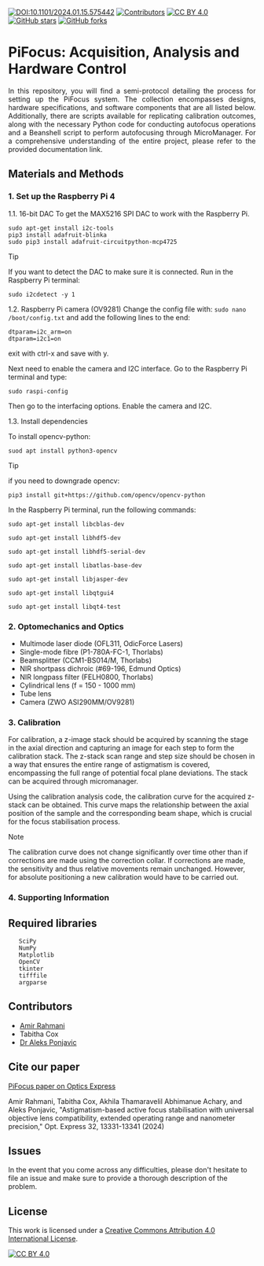 [![DOI:10.1101/2024.01.15.575442](http://img.shields.io/badge/DOI-10.1101/2024.01.15.575442-B31B1B.svg)](<https://doi.org/10.1101/2024.01.15.575442>)
[![Contributors](https://img.shields.io/github/contributors-anon/PonjavicLab/PiFocus)](https://github.com/PonjavicLab/PiFocus/graphs/contributors)
[![CC BY 4.0][cc-by-shield]][cc-by]
[![GitHub stars](https://img.shields.io/github/stars/PonjavicLab/PiFocus?style=social)](https://github.com/PonjavicLab/PiFocus/)
[![GitHub forks](https://img.shields.io/github/forks/PonjavicLab/PiFocus?style=social)](https://github.com/PonjavicLab/PiFocus/)

# PiFocus: Acquisition, Analysis and Hardware Control

<p align="justify">
In this repository, you will find a semi-protocol detailing the process for setting up the PiFocus system. The collection encompasses designs, hardware specifications, and software components that are all listed below. Additionally, there are scripts available for replicating calibration outcomes, along with the necessary Python code for conducting autofocus operations and a Beanshell script to perform autofocusing through MicroManager. For a comprehensive understanding of the entire project, please refer to the provided documentation link.
</p>

## Materials and Methods
   
### 1. Set up the Raspberry Pi 4
1.1. 16-bit DAC
To get the MAX5216 SPI DAC to work with the Raspberry Pi.

```
sudo apt-get install i2c-tools
pip3 install adafruit-blinka
sudo pip3 install adafruit-circuitpython-mcp4725
```
> [!TIP]
> If you want to detect the DAC to make sure it is connected. Run in the Raspberry Pi terminal:

```
sudo i2cdetect -y 1
```

1.2. Raspberry Pi camera (OV9281)
Change the config file with: `sudo nano /boot/config.txt` and add the following lines to the end:

```
dtparam=i2c_arm=on
dtparam=i2c1=on
```

exit with ctrl-x and save with y.

Next need to enable the camera and I2C interface. Go to the Raspberry Pi terminal and type:

```
sudo raspi-config
```

Then go to the interfacing options. Enable the camera and I2C.

1.3. Install dependencies

To install opencv-python:
```
suod apt install python3-opencv
```
> [!TIP]
> if you need to downgrade opencv:

```
pip3 install git+https://github.com/opencv/opencv-python
```

In the Raspberry Pi terminal, run the following commands:

```
sudo apt-get install libcblas-dev
```

```
sudo apt-get install libhdf5-dev
```

```
sudo apt-get install libhdf5-serial-dev
```

```
sudo apt-get install libatlas-base-dev
```

```
sudo apt-get install libjasper-dev
```

```
sudo apt-get install libqtgui4
```

```
sudo apt-get install libqt4-test
```

### 2. Optomechanics and Optics
- Multimode laser diode (OFL311, OdicForce Lasers)
- Single-mode fibre (P1-780A-FC-1, Thorlabs)
- Beamsplitter (CCM1-BS014/M, Thorlabs)
- NIR shortpass dichroic (#69-196, Edmund Optics)
- NIR longpass filter (FELH0800, Thorlabs)
- Cylindrical lens (f = 150 - 1000 mm)
- Tube lens
- Camera (ZWO ASI290MM/OV9281)

### 3. Calibration
For calibration, a z-image stack should be acquired by scanning the stage in the axial direction and capturing an image for each step to form the calibration stack. The z-stack scan range and step size should be chosen in a way that ensures the entire range of astigmatism is covered, encompassing the full range of potential focal plane deviations. The stack can be acquired through micromanager.

Using the calibration analysis code, the calibration curve for the acquired z-stack can be obtained. This curve maps the relationship between the axial position of the sample and the corresponding beam shape, which is crucial for the focus stabilisation process.

> [!NOTE]
> The calibration curve does not change significantly over time other than if corrections are made using the correction collar. If corrections are made, the sensitivity and thus relative movements remain unchanged. However, for absolute positioning a new calibration would have to be carried out.

### 4. Supporting Information

## Required libraries

```
   SciPy
   NumPy
   Matplotlib
   OpenCV
   tkinter
   tifffile
   argparse
```

## **Contributors**
- [Amir Rahmani](https://github.com/AmirSTORMic)
- Tabitha Cox
- [Dr Aleks Ponjavic](https://eps.leeds.ac.uk/physics/staff/8090/dr-aleks-ponjavic)

## **Cite our paper**
[PiFocus paper on Optics Express](https://opg.optica.org/oe/fulltext.cfm?uri=oe-32-8-13331&id=548369)

Amir Rahmani, Tabitha Cox, Akhila Thamaravelil Abhimanue Achary, and Aleks Ponjavic, "Astigmatism-based active focus stabilisation with universal objective lens compatibility, extended operating range and nanometer precision," Opt. Express 32, 13331-13341 (2024)

## Issues
In the event that you come across any difficulties, please don't hesitate to file an issue and make sure to provide a thorough description of the problem.

## License
This work is licensed under a
[Creative Commons Attribution 4.0 International License][cc-by].

[![CC BY 4.0][cc-by-image]][cc-by]

[cc-by]: http://creativecommons.org/licenses/by/4.0/
[cc-by-image]: https://i.creativecommons.org/l/by/4.0/88x31.png
[cc-by-shield]: https://img.shields.io/badge/License-CC%20BY%204.0-lightgrey.svg
